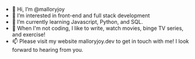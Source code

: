 - 👋 Hi, I’m @malloryjoy
- 👀 I’m interested in front-end and full stack development
- 🌱 I’m currently learning Javascript, Python, and SQL.
- 💞️ When I'm not coding, I like to write, watch movies, binge TV series, and exercise!
- 📫 Please visit my website malloryjoy.dev to get in touch with me! I look forward to hearing from you. 

<!---
malloryjoy/malloryjoy is a ✨ special ✨ repository because its `README.md` (this file) appears on your GitHub profile.
You can click the Preview link to take a look at your changes.
--->
